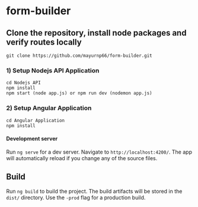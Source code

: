 # form-builder

## Clone the repository, install node packages and verify routes locally

`git clone https://github.com/mayurnp66/form-builder.git`

### 1) Setup Nodejs API Application
```
cd Nodejs API
npm install
npm start (node app.js) or npm run dev (nodemon app.js)
```

### 2) Setup Angular Application
```
cd Angular Application
npm install
```

#### Development server

Run `ng serve` for a dev server. Navigate to `http://localhost:4200/`. The app will automatically reload if you change any of the source files.

## Build

Run `ng build` to build the project. The build artifacts will be stored in the `dist/` directory. Use the `-prod` flag for a production build.
